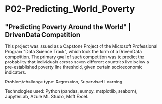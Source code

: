 # P02-Predicting_World_Poverty
## "Predicting Poverty Around the World"  |  DrivenData Competition 

This project was issued as a Capstone Project of the Microsoft Professional Program "Data Science Track", which took the form of a DrivenData competition. The primary goal of such competition was to predict the probability that individuals across seven different countries live below a pre-established poverty line threshold, given certain socioeconomic indicators.

Problem/challenge type: Regression, Supervised Learning

Technologies used: Python (pandas, numpy. matplotlib, seaborn), JupyterLab, Azure ML Studio, Msft Excel.
